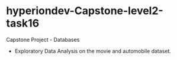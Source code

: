 # hyperiondev-Capstone-level2-task16
Capstone Project - Databases
- Exploratory Data Analysis on the movie and automobile dataset.
